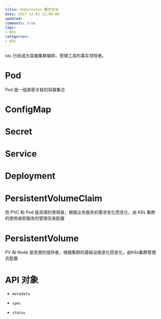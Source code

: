 ```yaml
---
title: Kubernetes 概念总览
date: 2017-12-02 12:00:00
updated:
comments: true
tags:
- K8s
categories:
- K8s
---
```


`k8s` 已经成为容器集群编排、管理工具的事实领导者。

<!--more-->

# Pod

Pod 是一组紧密关联的容器集合

# ConfigMap

# Secret

# Service

# Deployment

# PersistentVolumeClaim

而 PVC 和 Pod 是资源的使用者，根据业务服务的需求变化而变化，由 K8s 集群的使用者即服务的管理员来配置

# PersistentVolume

PV 和 Node 是资源的提供者，根据集群的基础设施变化而变化，由K8s集群管理员配置

# API 对象

* `metadata`

* `spec`

* `status`
